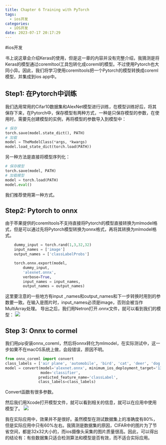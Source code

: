 ```yaml
---
title: Chapter 6 Training with PyTorch
tags:
  - ios开发
categories:
  - iOS开发
date: 2023-07-17 20:17:29
---
```

#ios开发 

书上说这章会介绍Keras的使用，但是这一章的内容并没有完整介绍，我猜测是将Keras的模型通过coremltool工具包转化成coreml的模型。不过使用Pytorch也大同小异。因此，我们将学习使用coremltools把一个Pytorch的模型转换成coreml模型，并集成到ios app中。


## Step1: 在Pytorch中训练
我们选用常用的Cifar10数据集和AlexNet模型进行训练，在模型训练好后，将其保存下来，在Pytorch中，保存模型有两种方式，一种是只保存模型的参数，在使用时，需要先创建模型的实例，再将模型的参数导入到模型中：
``` python
# 保存
torch.save(model.state_dict(), PATH)
# 加载
model = TheModelClass(*args, *kwargs)
model.load_state_dict(torch.load(PATH))
```

另一种方法是直接将模型序列化：
``` python
# 保存模型
torch.save(model, PATH)
# 加载模型
model = torch.load(PATH)
model.eval()

```
我们推荐使用第一种方式。
## Step2: Pytorch to onnx
由于苹果提供的coremltools不支持直接将Pytorch的模型直接转换为mlmodel格式，但是可以通过先将Pytorch模型转换为onnx格式，再将其转换为mlmodel格式。
``` python
    dummy_input = torch.rand(1,3,32,32)
    input_names = ['image']
    output_names = ['classLabelProbs']

    torch.onnx.export(model,
        dummy_input,
        'alexnet.onnx',
        verbose=True,
        input_names = input_names,
        output_names = output_names)
```

这里要注意的一些地方有input _names和output_names和下一步转换时用到的参数要一致。在输入是图片时，input_names必须是image，否则会被当作MultiArray处理。
导出之后，我们用Netron打开.onnx文件，就可以看到我们的模型：
![](img/23FBCB5E-8848-4BD5-925B-0E3F65C80C3D.png
)

## Step 3: Onnx to cormel
我们用pip安装onnx_coreml，然后将onnx转化为mlmodel，在实际测试中，这一步如果不在macOS系统上做，会段错误，原因不明。
``` python
from onnx_coreml import convert
class_labels = ['air plane', 'automobile', 'bird', 'cat', 'deer', 'dog', 'frog','horse','ship','truck']
model = convert(model='alexnet.onnx', minimum_ios_deployment_target='13',image_input_names=['image'], 
                mode='classifier',
               predicted_feature_name='classLabel',
               class_labels=class_labels)
```

Convert函数有很多参数。

然后我们用Xcode打开模型文件，就可以看到相关的信息，就可以在应用中使用模型了。
![](img/EA6BFE2A-9CEC-4EB3-8786-4BE26C5855A5.png
)

我在实际应用中，效果并不是很好。虽然模型在测试数据集上的准确度有80%，但是实际应用中只有60%左右。我猜测是数据集的原因，CIFAR中的图片为了节省空间，都是32x32大小的，而ios摄像头采集的图片质量很高。因此，可以得出的结论有：有些数据集只适合检测算法和模型是否有效，而不适合实际应用。